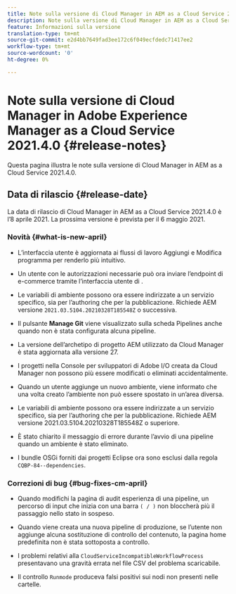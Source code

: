 ```yaml
---
title: Note sulla versione di Cloud Manager in AEM as a Cloud Service 2021.4.0
description: Note sulla versione di Cloud Manager in AEM as a Cloud Service 2021.4.0
feature: Informazioni sulla versione
translation-type: tm+mt
source-git-commit: e2d4bb7649fad3ee172c6f049ecfdedc71417ee2
workflow-type: tm+mt
source-wordcount: '0'
ht-degree: 0%

---
```



# Note sulla versione di Cloud Manager in Adobe Experience Manager as a Cloud Service 2021.4.0 {#release-notes}

Questa pagina illustra le note sulla versione di Cloud Manager in AEM as a Cloud Service 2021.4.0.

## Data di rilascio {#release-date}

La data di rilascio di Cloud Manager in AEM as a Cloud Service 2021.4.0 è l’8 aprile 2021.
La prossima versione è prevista per il 6 maggio 2021.

### Novità {#what-is-new-april}

* L’interfaccia utente è aggiornata ai flussi di lavoro Aggiungi e Modifica programma per renderlo più intuitivo.

* Un utente con le autorizzazioni necessarie può ora inviare l’endpoint di e-commerce tramite l’interfaccia utente di .

* Le variabili di ambiente possono ora essere indirizzate a un servizio specifico, sia per l’authoring che per la pubblicazione. Richiede AEM versione `2021.03.5104.20210328T185548Z` o successiva.

* Il pulsante **Manage Git** viene visualizzato sulla scheda Pipelines anche quando non è stata configurata alcuna pipeline.

* La versione dell’archetipo di progetto AEM utilizzato da Cloud Manager è stata aggiornata alla versione 27.

* I progetti nella Console per sviluppatori di Adobe I/O creata da Cloud Manager non possono più essere modificati o eliminati accidentalmente.

* Quando un utente aggiunge un nuovo ambiente, viene informato che una volta creato l’ambiente non può essere spostato in un’area diversa.

* Le variabili di ambiente possono ora essere indirizzate a un servizio specifico, sia per l’authoring che per la pubblicazione. Richiede AEM versione 2021.03.5104.20210328T185548Z o superiore.

* È stato chiarito il messaggio di errore durante l’avvio di una pipeline quando un ambiente è stato eliminato.

* I bundle OSGi forniti dai progetti Eclipse ora sono esclusi dalla regola `CQBP-84--dependencies`.

### Correzioni di bug {#bug-fixes-cm-april}

* Quando modifichi la pagina di audit esperienza di una pipeline, un percorso di input che inizia con una barra `( / )` non bloccherà più il passaggio nello stato in sospeso.

* Quando viene creata una nuova pipeline di produzione, se l’utente non aggiunge alcuna sostituzione di controllo del contenuto, la pagina home predefinita non è stata sottoposta a controllo.

* I problemi relativi alla `CloudServiceIncompatibleWorkflowProcess` presentavano una gravità errata nel file CSV del problema scaricabile.

* Il controllo `Runmode` produceva falsi positivi sui nodi non presenti nelle cartelle.